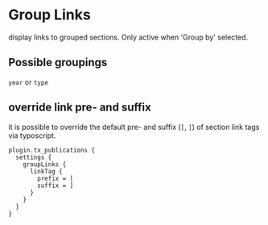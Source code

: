 # Group Links
display links to grouped sections. Only active when 'Group by' selected.

## Possible groupings
`year` or `type`

## override link pre- and suffix
it is possible to override the default pre- and suffix (`[`, `]`) of section link tags via typoscript.

```typo3_typoscript
plugin.tx_publications {
  settings {
    groupLinks {
      linkTag {
        prefix = [
        suffix = ]
      }
    }
  }
}
```

